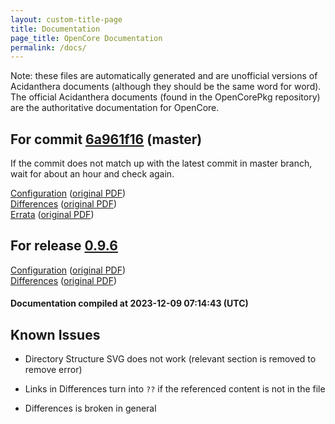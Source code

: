 ```yaml
---
layout: custom-title-page
title: Documentation
page_title: OpenCore Documentation
permalink: /docs/
---
```

Note: these files are automatically generated and are unofficial versions of Acidanthera documents (although they should be the same word for word). The official Acidanthera documents (found in the OpenCorePkg repository) are the authoritative documentation for OpenCore.

## For commit [6a961f16](https://github.com/acidanthera/OpenCorePkg/tree/6a961f1652ef485f4f295e38e17b3c353dbdbf15) (master)

If the commit does not match up with the latest commit in master branch, wait for about an hour and check again.

[Configuration](latest/Configuration.html) ([original PDF](https://github.com/acidanthera/OpenCorePkg/blob/6a961f1652ef485f4f295e38e17b3c353dbdbf15/Docs/Configuration.pdf))
<br>
[Differences](latest/Differences.html) ([original PDF](https://github.com/acidanthera/OpenCorePkg/blob/6a961f1652ef485f4f295e38e17b3c353dbdbf15/Docs/Differences/Differences.pdf))
<br>
[Errata](latest/Errata.html) ([original PDF](https://github.com/acidanthera/OpenCorePkg/blob/6a961f1652ef485f4f295e38e17b3c353dbdbf15/Docs/Errata/Errata.pdf))

## For release [0.9.6](https://github.com/acidanthera/OpenCorePkg/tree/0.9.6)

[Configuration](release/Configuration.html) ([original PDF](https://github.com/acidanthera/OpenCorePkg/blob/0.9.6/Docs/Configuration.pdf))
<br>
[Differences](release/Differences.html) ([original PDF](https://github.com/acidanthera/OpenCorePkg/blob/0.9.6/Docs/Differences/Differences.pdf))

#### Documentation compiled at 2023-12-09 07:14:43 (UTC)

## Known Issues

* Directory Structure SVG does not work (relevant section is removed to remove error)

* Links in Differences turn into `??` if the referenced content is not in the file

* Differences is broken in general
